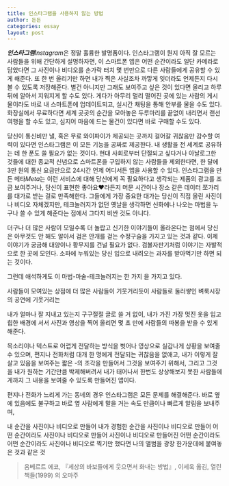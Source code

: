 ```yaml
---
title: 인스타그램을 사용하지 않는 방법
author: 든든
categories: essay
layout: post
---
```


***인스타그램****Instagram*은 정말 훌륭한 발명품이다. 인스타그램이 뭔지 아직 잘 모르는 사람들을 위해 간단하게 설명하자면, 이 스마트폰 앱은 어떤 순간이라도 일단 카메라로 담았다면 그 사진이나 비디오를 손가락 터치 몇 번만으로 다른 사람들에게 공유할 수 있게 해준다. 또 한 번 올리기만 하면 내가 찍은 사실조차 까맣게 잊더라도 언제든지 다시 볼 수 있도록 저장해준다. 별건 아니지만 그래도 보여주고 싶은 것이 있다면 올리고 하루 뒤에 알아서 지워지게 할 수도 있다. 게다가 아무리 멀리 떨어진 곳에 있는 사람의 게시물이라도 바로 내 스마트폰에 업데이트되고, 실시간 채팅을 통해 안부를 물을 수도 있다. 화장실에서 무료하다면 세계 곳곳의 순간을 모아놓은 두루마리를 끝없이 내리면서 랜선 여행을 할 수도 있고, 심지어 마음에 드는 물건이 있다면 바로 구매할 수도 있다.

당신이 통신비만 낼, 혹은 무료 와이파이가 제공되는 곳까지 걸어갈 귀찮음만 감수할 여력이 있다면 인스타그램은 이 모든 기능을 공짜로 제공한다. 내 생활을 전 세계로 공유하는 데 한 푼도 쓸 필요가 없는 것이다. 현대 사회로부터 단절되고 싶다거나 아날로그한 것들에 대한 종교적 신념으로 스마트폰을 구입하지 않는 사람들을 제외한다면, 한 달에 3만 원의 통신 요금만으로 24시간 언제 어디서든 앱을 사용할 수 있다. 인스타그램을 만든 메타*Meta*는 이런 서비스에 대해 당신에게 꼭 필요하다고 생각되는 제품의 광고를 조금 보여주거나, 당신이 표현한 좋아요❤️라든지 머문 시간이나 장소 같은 데이터 쪼가리를 대가로 받는 걸로 만족해한다. 그들에게 가장 중요한 대가는 당신이 직접 올린 사진이나 비디오 자체겠지만, 테크놀러지가 없던 옛날을 생각하면 신화에나 나오는 마법을 누구나 쓸 수 있게 해준다는 점에서 그다지 비싼 것도 아니다.

더구나 더 많은 사람이 모일수록 더 놀랍고 신기한 이야기들이 올라온다는 점에서 당신은 아무것도 안 해도 알아서 검은 안개를 걷는 수정구슬을 가지고 있는 것과 같다. 이제 이야기가 궁금해 대양이나 황무지를 건널 필요가 없다. 검볼자판기처럼 이야기는 자발적으로 한 곳에 모인다. 소파에 누워있는 당신 입으로 내려오는 과자를 받아먹기만 하면 되는 것이다.

그런데 애석하게도 이 마법-마술-테크놀러지는 한 가지 을 가지고 있다.


사람들이 모여있는 상점에 더 많은 사람들이 기웃거리듯이
사람들로 둘러쌓인 벼룩시장의 공연에 기웃거리는


내가 얼마나 잘 지내고 있는지 구구절절 글로 쓸 거 없이, 내가 가진 가장 멋진 옷을 입고 힙한 배경에 서서 사진과 영상을 찍어 올리면 몇 초 만에 사람들의 따봉을 받을 수 있게 해준다.

목소리이나 텍스트로 어렵게 전달하는 방식을 벗어나 영상으로 실감나게 상황을 보여줄 수 있으며, 편지나 전화처럼 대개 한 명에게 전달되는 귀찮음을 없애고, 내가 이렇게 잘 살고 있음을 보여주는 짧은 -의 조각을 만들어서 그것을 보여주기 위해서, 그리고 그것을 내가 원하는 기간만큼 박제해버려서 내가 태어나서 한번도 상상해보지 못한 사람들에게까지 그 내용을 보여줄 수 있도록 만들어진 앱이다. 

편지나 전화가 느리게 가는 동네의 경우 인스타그램은 모든 문제를 해결해준다. 바로 옆에 있음에도 불구하고 바로 옆 사람에게 말을 거는 속도 만큼이나 빠르게 알림을 보내주며, 

내 순간을 사진이나 비디오로 만들어 
내가 경험한 순간을 사진이나 비디오로 만들어
어떤 순간이라도 사진이나 비디오로 만들어
사진이나 비디오로 만들어진 어떤 순간이라도 
어떤 순간이라도 사진이나 비디오로 찍기만 했다면
나의 앨범을 광장 한가운데에 붙여놓은 것과 같은 것

> 움베르트 에코, 『세상의 바보들에게 웃으면서 화내는 방법』, 이세욱 옮김, 열린책들(1999) 의 오마주